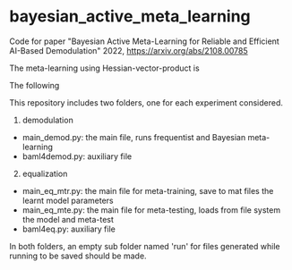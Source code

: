 # bayesian_active_meta_learning
Code for paper "Bayesian Active Meta-Learning for Reliable and Efficient AI-Based Demodulation" 2022, https://arxiv.org/abs/2108.00785

The meta-learning using Hessian-vector-product is 

The following 

This repository includes two folders, one for each experiment considered.
 1) demodulation
  * main_demod.py: the main file, runs frequentist and Bayesian meta-learning
  * baml4demod.py: auxiliary file
 2) equalization 
  * main_eq_mtr.py: the main file for meta-training, save to mat files the learnt model parameters
  * main_eq_mte.py: the main file for meta-testing, loads from file system the model and meta-test
  * baml4eq.py: auxiliary file
  
In both folders, an empty sub folder named 'run' for files generated while running to be saved should be made.
